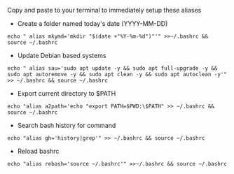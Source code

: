 Copy and paste to your terminal to immediately setup these aliases

* Create a folder named today's date (YYYY-MM-DD)
```
echo " alias mkymd='mkdir "$(date +"%Y-%m-%d")"'" >>~/.bashrc && source ~/.bashrc
```
* Update Debian based systems
```
echo " alias sau='sudo apt update -y && sudo apt full-upgrade -y && sudo apt autoremove -y && sudo apt clean -y && sudo apt autoclean -y'" >> ~/.bashrc && source ~/.bashrc
```
* Export current directory to $PATH
```
echo "alias a2path='echo "export PATH=$PWD:\$PATH" >> ~/.bashrc && source ~/.bashrc
```
* Search bash history for command
```
echo "alias gh='history|grep'" >> ~/.bashrc && source ~/.bashrc
```
* Reload bashrc
```
echo "alias rebash='source ~/.bashrc'" >>~/.bashrc && source ~/.bashrc
```
